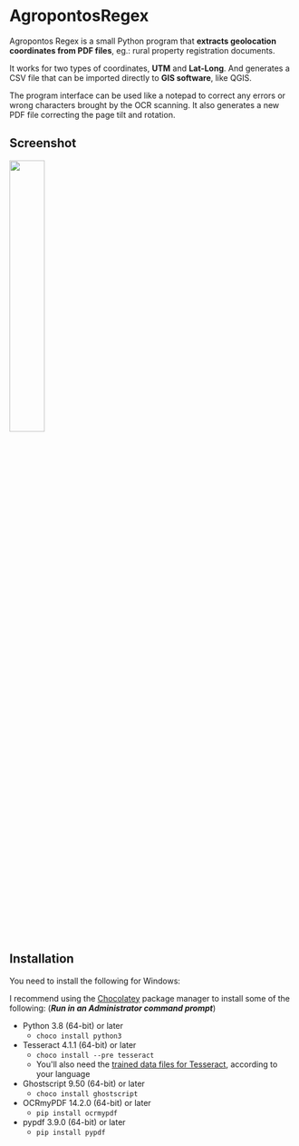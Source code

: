 # AgropontosRegex

Agropontos Regex is a small Python program that **extracts geolocation coordinates from PDF files**, eg.: rural property registration documents.

It works for two types of coordinates, **UTM** and **Lat-Long**. And generates a CSV file that can be imported directly to **GIS software**, like QGIS.

The program interface can be used like a notepad to correct any errors or wrong characters brought by the OCR scanning. It also generates a new PDF file correcting the page tilt and rotation.

## Screenshot
<img src="https://github.com/guinacio/AgropontosRegex/assets/2325925/af976dc1-9415-4b6a-b2bb-71f8e9642555" width=35% height=35%>

## Installation

You need to install the following for Windows:

I recommend using the [Chocolatey](https://chocolatey.org/) package manager to install some of the following: (***Run in an Administrator command prompt***)

- Python 3.8 (64-bit) or later
  - `choco install python3`
- Tesseract 4.1.1 (64-bit) or later
  - `choco install --pre tesseract`
  - You'll also need the [trained data files for Tesseract](https://tesseract-ocr.github.io/tessdoc/Data-Files.html), according to your language 
- Ghostscript 9.50 (64-bit) or later
  - `choco install ghostscript`
- OCRmyPDF 14.2.0 (64-bit) or later
  - `pip install ocrmypdf`
- pypdf 3.9.0 (64-bit) or later
  - `pip install pypdf`
